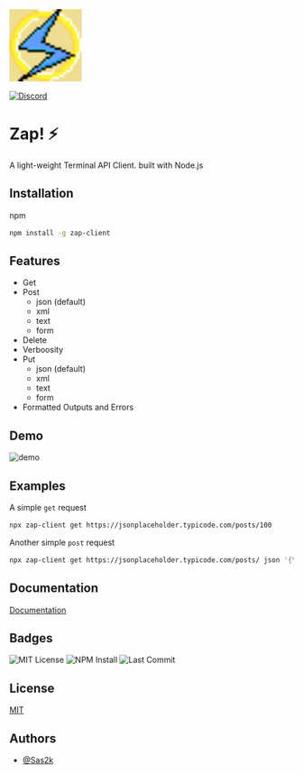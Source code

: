 
<img src="https://github.com/Sas2k/Zap/raw/main/docs/static/img/ZAP!-logo.png" width=128 height=128 />

[![Discord](https://img.shields.io/discord/993166600448520242?color=purple&label=Discord&style=for-the-badge)](https://discord.gg/MB2kR2Hh9Z)
# Zap! ⚡
A light-weight Terminal API Client. built with Node.js

## Installation

npm
```bash
npm install -g zap-client
```

## Features

- Get
- Post
    - json (default)
    - xml
    - text
    - form
- Delete
- Verboosity
- Put
  - json (default)
  - xml
  - text
  - form
- Formatted Outputs and Errors

## Demo

![demo](https://github.com/Sas2k/Zap/raw/main/Media/demo_2.gif)

## Examples

A simple `get` request
```bash
npx zap-client get https://jsonplaceholder.typicode.com/posts/100
```

Another simple `post` request
```bash
npx zap-client get https://jsonplaceholder.typicode.com/posts/ json '{\"title\":\"Hello\",\"body\":\"World!\"}'
```

## Documentation

[Documentation](https://sas2k.github.io/Zap/docs/build)


## Badges

![MIT License](https://img.shields.io/apm/l/atomic-design-ui.svg?color=blue&style=for-the-badge)
![NPM Install](https://img.shields.io/npm/dw/zap-client?style=for-the-badge)
![Last Commit](https://img.shields.io/github/last-commit/sas2k/Zap?color=blue&style=for-the-badge)
## License

[MIT](https://choosealicense.com/licenses/mit/)

## Authors

- [@Sas2k](https://www.github.com/sas2k)

